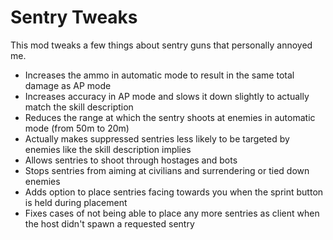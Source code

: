 # Sentry Tweaks

This mod tweaks a few things about sentry guns that personally annoyed me.  

* Increases the ammo in automatic mode to result in the same total damage as AP mode
* Increases accuracy in AP mode and slows it down slightly to actually match the skill description
* Reduces the range at which the sentry shoots at enemies in automatic mode (from 50m to 20m)
* Actually makes suppressed sentries less likely to be targeted by enemies like the skill description implies
* Allows sentries to shoot through hostages and bots
* Stops sentries from aiming at civilians and surrendering or tied down enemies
* Adds option to place sentries facing towards you when the sprint button is held during placement
* Fixes cases of not being able to place any more sentries as client when the host didn't spawn a requested sentry
